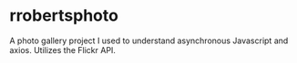 # rrobertsphoto

A photo gallery project I used to understand asynchronous Javascript and axios.
Utilizes the Flickr API.
